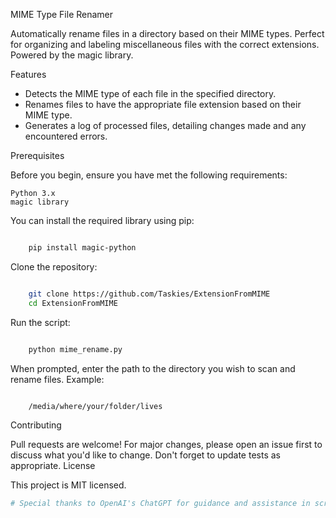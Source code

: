 MIME Type File Renamer

Automatically rename files in a directory based on their MIME types. Perfect for organizing and labeling miscellaneous files with the correct extensions. Powered by the magic library.

Features

- Detects the MIME type of each file in the specified directory.
- Renames files to have the appropriate file extension based on their MIME type.
- Generates a log of processed files, detailing changes made and any encountered errors.

Prerequisites

Before you begin, ensure you have met the following requirements:

    Python 3.x
    magic library

You can install the required library using pip:

```bash

    pip install magic-python
```

Clone the repository:

```bash

    git clone https://github.com/Taskies/ExtensionFromMIME
    cd ExtensionFromMIME
```
Run the script:

```bash

    python mime_rename.py
```
When prompted, enter the path to the directory you wish to scan and rename files.
Example:

```bash

    /media/where/your/folder/lives
```
Contributing

Pull requests are welcome! For major changes, please open an issue first to discuss what you'd like to change. Don't forget to update tests as appropriate.
License

This project is MIT licensed.

```graphql
# Special thanks to OpenAI's ChatGPT for guidance and assistance in script development.
```
